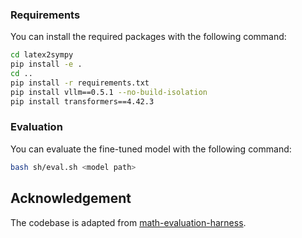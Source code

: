 ### Requirements
You can install the required packages with the following command:
```bash
cd latex2sympy
pip install -e .
cd ..
pip install -r requirements.txt 
pip install vllm==0.5.1 --no-build-isolation
pip install transformers==4.42.3
```

### Evaluation
You can evaluate the fine-tuned model with the following command:
```bash
bash sh/eval.sh <model path>
```

## Acknowledgement
The codebase is adapted from [math-evaluation-harness](https://github.com/ZubinGou/math-evaluation-harness).

